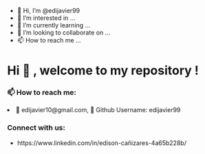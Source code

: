 - 👋 Hi, I’m @edijavier99
- 👀 I’m interested in ...
- 🌱 I’m currently learning ...
- 💞️ I’m looking to collaborate on ...
- 📫 How to reach me ...

<!---
edijavier99/edijavier99 is a ✨ special ✨ repository because its `README.md` (this file) appears on your GitHub profile.
You can click the Preview link to take a look at your changes.
--->
<h1> Hi 👋 , welcome to  my repository ! </h1>

<h3 align="left"> 📫 How to reach me:</h3>

<li> <a> 📧 edijavier10@gmail.com, 👀 Github Username: edijavier99  </a></li>
<h3 align="left">Connect with us: </h3>
<ul>
  <li>
    <p> https://www.linkedin.com/in/edison-cañizares-4a65b228b/</p>
  </li>
</ul>
